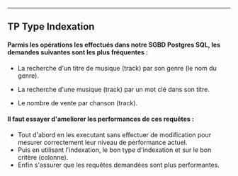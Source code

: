 
---
## TP Type Indexation
#### Parmis les opérations les effectués dans notre SGBD Postgres SQL, les demandes suivantes sont les plus fréquentes : 

- La recherche d'un titre de musique (track) par son genre (le nom du genre).

- La recherche d'une musique (track) par un mot clé dans son titre.

- Le nombre de vente par chanson (track).


#### Il faut essayer d'ameliorer les performances de ces requêtes : 

- Tout d'abord en les executant sans effectuer de modification pour mesurer correctement leur niveau de performance actuel.
- Puis en utilisant l'indexation, le bon type d'indexation et sur le bon critère (colonne).
- Enfin s'assurer que les requêtes demandées sont plus performantes.


